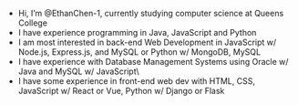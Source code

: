 - Hi, I’m @EthanChen-1, currently studying computer science at Queens College
- I have experience programming in Java, JavaScript and Python
- I am most interested in back-end Web Development in JavaScript w/ Node.js, Express.js, and MySQL or Python w/ MongoDB, MySQL
- I have experience with Database Management Systems using Oracle w/ Java and MySQL w/ JavaScript\
- I have some experience in front-end web dev with HTML, CSS, JavaScript w/ React or Vue, Python w/ Django or Flask

<!---EthanChen-1/EthanChen-1 is a ✨ special ✨ repository because its `README.md` (this file) appears on your GitHub profile.
You can click the Preview link to take a look at your changes.
--->
